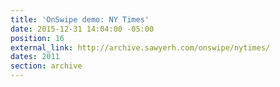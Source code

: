 ```yaml
---
title: 'OnSwipe demo: NY Times'
date: 2015-12-31 14:04:00 -05:00
position: 16
external_link: http://archive.sawyerh.com/onswipe/nytimes/
dates: 2011
section: archive
---
```


